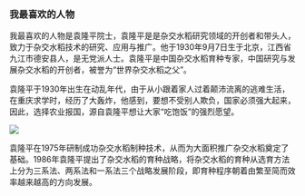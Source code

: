 ### 我最喜欢的人物

​        我最喜欢的人物是袁隆平院士，袁隆平是是杂交水稻研究领域的开创者和带头人，致力于杂交水稻技术的研究、应用与推广。他于1930年9月7日生于北京，江西省九江市德安县人，是无党派人士。袁隆平是中国杂交水稻育种专家，中国研究与发展杂交水稻的开创者，被誉为“世界杂交水稻之父”。

​        袁隆平于1930年出生在动乱年代，由于从小跟着家人过着颠沛流离的逃难生活，在重庆求学时，经历了大轰炸，他感到，要想不受别人欺负，国家必须强大起来，因此，选择农业报国，源自袁隆平想让大家“吃饱饭”的强烈愿望。

![](C:\Users\LX\Desktop\作业\下载.jpg)

​        袁隆平在1975年研制成功杂交水稻制种技术，从而为大面积推广杂交水稻奠定了基础。1986年袁隆平提出了杂交水稻的育种战略，将杂交水稻的育种从选育方法上分为三系法、两系法和一系法三个战略发展阶段，即育种程序朝着由繁至简而效率越来越高的方向发展。